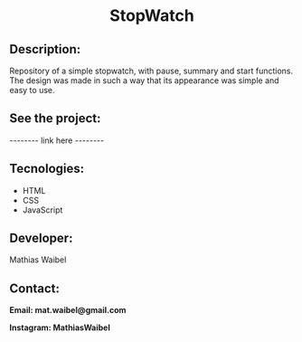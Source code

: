 <h1 align = "center"> StopWatch </h1>

<h2>Description: </h2>

<div>
    Repository of a simple stopwatch, with pause, summary and start functions. The design was made in such a way that its appearance was simple and easy to use.
</div>

<h2>See the project: </h2>

<div> -------- link here --------</div>

<h2>Tecnologies: </h2>
<div>
    <ul>
        <li>HTML</li>
        <li>CSS</li>
        <li>JavaScript</li>
    </ul>
</div>
<h2>Developer: </h2>
<div>
    Mathias Waibel
</div>
<h2> Contact: </h2>
<div>
  <p> <strong>Email: mat.waibel@gmail.com</strong></p>
  <p> <strong>Instagram: MathiasWaibel</strong> </p>
</div>
